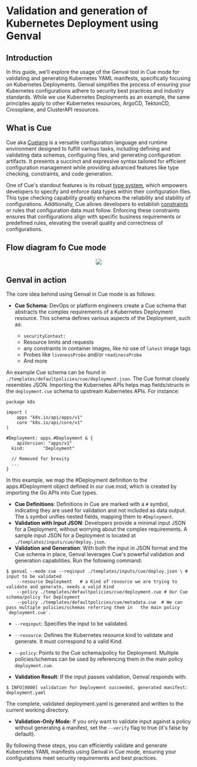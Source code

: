# Validation and generation of Kubernetes Deployment using Genval

## Introduction

In this guide, we'll explore the usage of the Genval tool in Cue mode for validating and generating Kubernetes YAML manifests, specifically focusing on Kubernetes Deployments. Genval simplifies the process of ensuring your Kubernetes configurations adhere to security best practices and industry standards. While we use Kubernetes Deployments as an example, the same principles apply to other Kubernetes resources, ArgoCD, TektonCD, Crossplane, and ClusterAPI resources.

## What is Cue

Cue aka [Cuelang](https://cuelang.org/docs) is a versatile configuration language and runtime environment designed to fulfill various tasks, including defining and validating data schemas, configuring files, and generating configuration artifacts. It presents a succinct and expressive syntax tailored for efficient configuration management while providing advanced features like type checking, constraints, and code generation.


One of Cue's standout features is its robust [type system](https://cuelang.org/docs/tutorials/tour/types/types/), which empowers developers to specify and enforce data types within their configuration files. This type checking capability greatly enhances the reliability and stability of configurations. Additionally, Cue allows developers to establish [constraints](https://cuelang.org/docs/tutorials/tour/intro/constraints/) or rules that configuration data must follow. Enforcing these constraints ensures that configurations align with specific business requirements or predefined rules, elevating the overall quality and correctness of configurations.

## Flow diagram fo Cue mode

<p align="center">
  <img src="https://github.com/intelops/genval/assets/141515226/57fad737-2fa0-436e-92c9-0d336731d993" />
</p>




## Genval in action

The core idea behind using Genval in Cue mode is as follows:

- **Cue Schema**: DevOps or platform engineers create a Cue schema that abstracts the complex requirements of a Kubernetes Deployment resource. This schema defines various aspects of the Deployment, such as:

  - `securityContext:`
  - Resource limits and requests
  - any constraints in container images, like no use of `latest` image tags
  - Probes like `livenessProbe` and/or `readinessProbe`
  - And more

An example Cue schema can be found in `./templates/defaultpolicies/cue/deployment.json`. The Cue format closely resembles JSON. Importing the Kubernetes APIs helps map fields/structs in the `deployment.cue` schema to upstream Kubernetes APIs. For instance:


```cue
package k8s

import (
    apps "k8s.io/api/apps/v1"
    core "k8s.io/api/core/v1"
)

#Deployment: apps.#Deployment & {
	apiVersion: "apps/v1"
  kind:       "Deployment"

  // Removed for brevity
  ...
}
```

In this example, we map the #Deployment definition to the apps.#Deployment object defined in our cue.mod, which is created by importing the Go APIs into Cue types.

- **Cue Definitions**: Definitions in Cue are marked with a `#` symbol, indicating they are used for validation and not included as data output. The `&` symbol unifies nested fields, mapping them to `#Deployment`.
- **Validation with Input JSON**: Developers provide a minimal input JSON for a Deployment, without worrying about the complex requirements. A sample input JSON for a Deployment is located at `./templates/inputs/cue/deploy.json`.
- **Validation and Generation**: With both the input in JSON format and the Cue schema in place, Genval leverages Cue's powerful validation and generation capabilities. Run the following command:

```shell
$ genval --mode cue --reqinput ./templates/inputs/cue/deploy.json \ # input to be validated
    --resource Deployment   # a Kind of resource we are trying to validate and generate, needs a valid Kind
    --policy ./templates/defaultpolicies/cue/deployment.cue # Our Cue schema/policy for Deployment
    --policy ./templates/defaultpolicies/cue/metadata.cue  # We can pass multiple policies/schemas referring them in   the main policy `deployment.cue`.  
```
  - `--reqinput`: Specifies the input to be validated.
  - `--resource`: Defines the Kubernetes resource kind to validate and generate. It must correspond to a valid Kind.
  - `--policy`: Points to the Cue schema/policy for Deployment. Multiple policies/schemas can be used by referencing them in the main policy `deployment.cue`.

- **Validation Result**: If the input passes validation, Genval responds with:

```shell
$ INFO[0000] validation for Deployment succeeded, generated manifest: deployment.yaml
```

The complete, validated deployment.yaml is generated and written to the current working directory.

- **Validation-Only Mode**: If you only want to validate input against a policy without generating a manifest, set the `--verify` flag to true (it's false by default).

By following these steps, you can efficiently validate and generate Kubernetes YAML manifests using Genval in Cue mode, ensuring your configurations meet security requirements and best practices.

